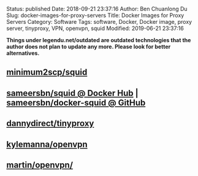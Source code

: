 Status: published
Date: 2018-09-21 23:37:16
Author: Ben Chuanlong Du
Slug: docker-images-for-proxy-servers
Title: Docker Images for Proxy Servers
Category: Software
Tags: software, Docker, Docker image, proxy server, tinyproxy, VPN, openvpn, squid
Modified: 2019-06-21 23:37:16

**Things under legendu.net/outdated are outdated technologies that the author does not plan to update any more. Please look for better alternatives.**


## [minimum2scp/squid](https://store.docker.com/community/images/minimum2scp/squid)

## [sameersbn/squid @ Docker Hub](https://store.docker.com/community/images/sameersbn/squid) | [sameersbn/docker-squid @ GitHub](https://github.com/sameersbn/docker-squid)

## [dannydirect/tinyproxy](https://hub.docker.com/r/dannydirect/tinyproxy/)

## [kylemanna/openvpn](https://hub.docker.com/r/kylemanna/openvpn/)

## [martin/openvpn/](https://hub.docker.com/r/martin/openvpn/)
